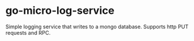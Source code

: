 # go-micro-log-service

Simple logging service that writes to a mongo database.
Supports http PUT requests and RPC.
